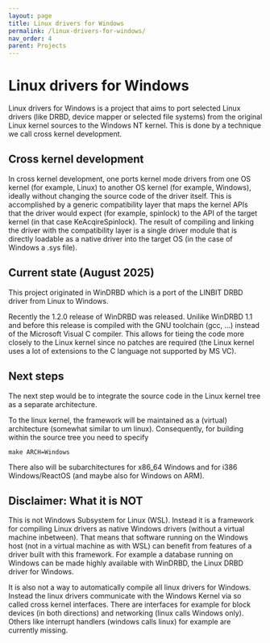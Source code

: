 ```yaml
---
layout: page
title: Linux drivers for Windows
permalink: /linux-drivers-for-windows/
nav_order: 4 
parent: Projects
---
```


# [](#header-1)Linux drivers for Windows

Linux drivers for Windows is a project that aims to port
selected Linux drivers (like DRBD, device mapper or selected
file systems) from the original Linux kernel sources to the Windows NT
kernel. This is done by a technique we call cross kernel
development.

## Cross kernel development

In cross kernel development, one ports kernel mode drivers from one OS kernel (for example, Linux) to another OS kernel (for example, Windows), ideally without changing the source code of the driver itself. This is accomplished by a generic compatibility layer that maps the kernel APIs that the driver would expect (for example, spinlock) to the API of the target kernel (in that case KeAcqireSpinlock). The result of compiling and linking the driver with the compatibility layer is a single driver module that is directly loadable as a native driver into the target OS (in the case of Windows a .sys file).

## Current state (August 2025)

This project originated in WinDRBD which is a port of the LINBIT
DRBD driver from Linux to Windows.

Recently the 1.2.0 release of WinDRBD was released. Unilike WinDRBD 1.1
and before this release is compiled with the GNU toolchain (gcc, ...)
instead of the Microsoft Visual C compiler. This allows for tieing
the code more closely to the Linux kernel since no patches are required
(the Linux kernel uses a lot of extensions to the C language not supported
by MS VC).

## Next steps

The next step would be to integrate the source code in the Linux kernel
tree as a separate architecture.

To the linux kernel, the framework will be maintained as a (virtual) architecture (somewhat similar to um linux). Consequently, for building within the source tree you need to specify

    make ARCH=Windows 

There also will be subarchitectures for x86_64 Windows and for i386 Windows/ReactOS (and maybe also for Windows on ARM). 

## Disclaimer: What it is NOT

This is not Windows Subsystem for Linux (WSL).
Instead it is a framework for compiling Linux drivers as
native Windows drivers (without a virtual machine inbetween).
That means that software running on the Windows host (not in
a virtual machine as with WSL) can benefit from features of
a driver built with this framework. For example a database
running on Windows can be made highly available with WinDRBD,
the Linux DRBD driver for Windows.

It is also not a way to automatically compile all linux drivers for Windows. Instead the linux drivers communicate with the Windows Kernel via so called cross kernel interfaces. There are interfaces for example for block devices (in both directions) and networking (linux calls Windows only). Others like interrupt handlers (windows calls linux) for example are currently missing. 

